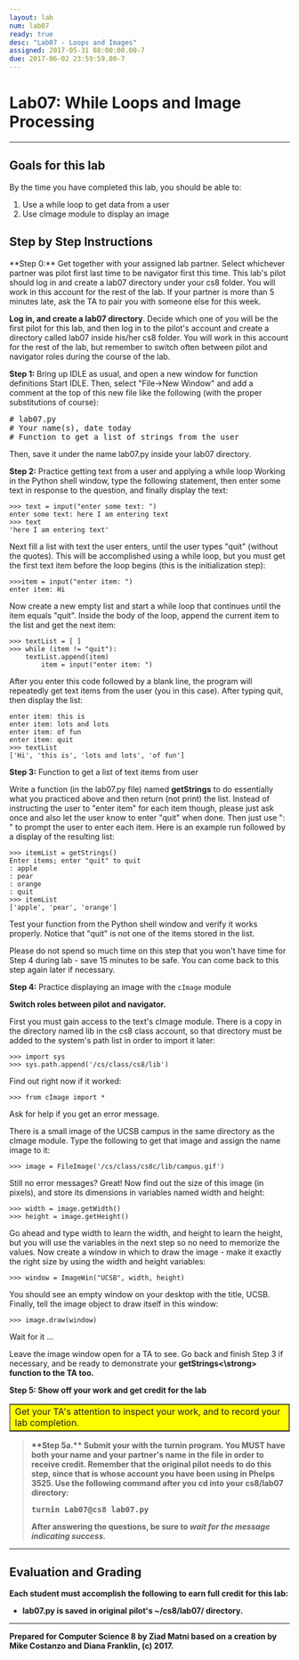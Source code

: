 ```yaml
---
layout: lab
num: lab07
ready: true
desc: "Lab07 - Loops and Images"
assigned: 2017-05-31 08:00:00.00-7
due: 2017-06-02 23:59:59.00-7
---
```


<div markdown='1'>

<h1>Lab07: While Loops and Image Processing</h1>

<hr>
<h2>Goals for this lab</h2>

By the time you have completed this lab, you should be able to:
<ol>
<li>Use a while loop to get data from a user</li>
<li>Use cImage module to display an image</li>
</ol>

<h2>Step by Step Instructions</h2>
**Step 0:** Get together with your assigned lab partner.
Select whichever partner was pilot first last time to be navigator first this time. This lab's pilot should log in and create a lab07 directory under your cs8 folder. You will work in this account for the rest of the lab. If your partner is more than 5 minutes late, ask the TA to pair you with someone else for this week.

<b>Log in, and create a lab07 directory</b>.
Decide which one of you will be the first pilot for this lab, and then log in to the pilot's account and create a directory called lab07 inside his/her cs8 folder. You will work in this account for the rest of the lab, but remember to switch often between pilot and navigator roles during the course of the lab.

**Step 1:** Bring up IDLE as usual, and open a new window for function definitions
Start IDLE. Then, select &quot;File-&gt;New Window&quot; and add a comment at the top of this new file like the following (with the proper substitutions of course): 

<pre>
# lab07.py
# Your name(s), date today
# Function to get a list of strings from the user
</pre>

Then, save it under the name lab07.py inside your lab07 directory.

**Step 2:** Practice getting text from a user and applying a while loop
Working in the Python shell window, type the following statement, then enter some text in response to the question, and finally display the text:

```
>>> text = input("enter some text: ")
enter some text: here I am entering text
>>> text
'here I am entering text'
```

Next fill a list with text the user enters, until the user types "quit" (without the quotes). This will be accomplished using a while loop, but you must get the first text item before the loop begins (this is the initialization step):

```
>>>item = input("enter item: ")
enter item: Hi
```

Now create a new empty list and start a while loop that continues until the item equals "quit". Inside the body of the loop, append the current item to the list and get the next item:

```
>>> textList = [ ]
>>> while (item != "quit"):
    textList.append(item)
        item = input("enter item: ")
```

After you enter this code followed by a blank line, the program will repeatedly get text items from the user (you in this case). After typing quit, then display the list:

```
enter item: this is
enter item: lots and lots
enter item: of fun
enter item: quit
>>> textList
['Hi', 'this is', 'lots and lots', 'of fun']
```

**Step 3:** Function to get a list of text items from user

Write a function (in the lab07.py file) named <strong>getStrings</strong> to do essentially what you practiced above and then return (not print) the list. Instead of instructing the user to "enter item" for each item though, please just ask once and also let the user know to enter "quit" when done. Then just use ": " to prompt the user to enter each item. Here is an example run followed by a display of the resulting list:

```
>>> itemList = getStrings()
Enter items; enter "quit" to quit
: apple
: pear
: orange
: quit
>>> itemList
['apple', 'pear', 'orange']
```

Test your function from the Python shell window and verify it works properly. Notice that "quit" is not one of the items stored in the list.

Please do not spend so much time on this step that you won't have time for Step 4 during lab - save 15 minutes to be safe. You can come back to this step again later if necessary.

**Step 4:** Practice displaying an image with the `cImage` module

<strong>Switch roles between pilot and navigator.</strong>

First you must gain access to the text's cImage module. There is a copy in the directory named lib in the cs8 class account, so that directory must be added to the system's path list in order to import it later:

```
>>> import sys
>>> sys.path.append('/cs/class/cs8/lib')
```

Find out right now if it worked:

```
>>> from cImage import *
```

Ask for help if you get an error message.

There is a small image of the UCSB campus in the same directory as the cImage module. Type the following to get that image and assign the name image to it:

```
>>> image = FileImage('/cs/class/cs8c/lib/campus.gif')
```

Still no error messages? Great! Now find out the size of this image (in pixels), and store its dimensions in variables named width and height:

```
>>> width = image.getWidth()
>>> height = image.getHeight()
```

Go ahead and type width to learn the width, and height to learn the height, but you will use the variables in the next step so no need to memorize the values. Now create a window in which to draw the image - make it exactly the right size by using the width and height variables:

```
>>> window = ImageWin("UCSB", width, height)
```

You should see an empty window on your desktop with the title, UCSB. Finally, tell the image object to draw itself in this window:

```
>>> image.draw(window)
```

Wait for it ...

Leave the image window open for a TA to see. Go back and finish Step 3 if necessary, and be ready to demonstrate your <strong>getStrings<\strong> function to the TA too.

**Step 5:** Show off your work and get credit for the lab

<table bgcolor="yellow" border="1" cellpadding="4"><tbody><tr><td>
   Get your TA's attention to inspect your work, and to record your lab completion.
</td></tr></tbody></table>

<blockquote>
**Step 5a.**
Submit your with the turnin program. You MUST have both your name and your partner's name in the file in order to receive credit. Remember that the original pilot needs to do this step, since that is whose account you have been using in Phelps 3525. Use the following command after you cd into your cs8/lab07 directory:

<pre>turnin Lab07@cs8 lab07.py</pre>

After answering the questions, be sure to <em>wait for the message indicating success.</em>
</blockquote>

<hr>
<h2>Evaluation and Grading</h2>
Each student must accomplish the following to earn full credit for this lab:
 <ul>
   <li>lab07.py is saved in original pilot's ~/cs8/lab07/ directory.</li>
 </ul>

<hr>
Prepared for Computer Science 8 by Ziad Matni based on a creation by Mike Costanzo and Diana Franklin, (c) 2017.

</div>
